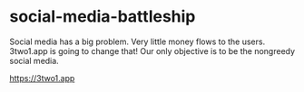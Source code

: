 # social-media-battleship
Social media has a big problem. Very little money flows to the users. 3two1.app is going to change that! Our only objective is to be the nongreedy social media.

https://3two1.app
